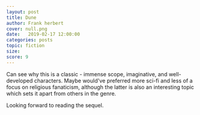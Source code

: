 ```yaml
---
layout: post
title: Dune
author: Frank herbert
cover: null.png
date:   2019-02-17 12:00:00
categories: posts
topic: fiction
size: 
score: 9
---
```


Can see why this is a classic - immense scope, imaginative, and well-developed characters. Maybe would've preferred more sci-fi and less of a focus on religious fanaticism, although the latter is also an interesting topic which sets it apart from others in the genre.

Looking forward to reading the sequel.